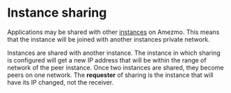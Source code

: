 # Instance sharing

Applications may be shared with other [instances](/docs/instances) on Amezmo. This means that
the instance will be joined with another instances private network. 

Instances are shared with another instance. The instance in which sharing is configured will get a 
new IP address that will be within the range of network of the peer instance. Once two instances are shared, they become peers on one network. The **requester** of sharing is the instance that will have its IP changed, not the receiver.
 